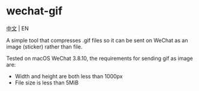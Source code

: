 # wechat-gif

[中文](README.md) | EN

A simple tool that compresses .gif files so it can be sent on WeChat as an image (sticker) rather than file.

Tested on macOS WeChat 3.8.10, the requirements for sending gif as image are:

- Width and height are both less than 1000px
- File size is less than 5MiB

